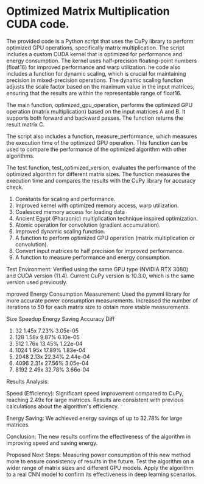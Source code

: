 # Optimized Matrix Multiplication CUDA code.
The provided code is a Python script that uses the CuPy library to perform optimized GPU operations, specifically matrix multiplication. The script includes a custom CUDA kernel that is optimized for performance and energy consumption. The kernel uses half-precision floating-point numbers (float16) for improved performance and warp utilization.
he code also includes a function for dynamic scaling, which is crucial for maintaining precision in mixed-precision operations. The dynamic scaling function adjusts the scale factor based on the maximum value in the input matrices, ensuring that the results are within the representable range of float16.

The main function, optimized_gpu_operation, performs the optimized GPU operation (matrix multiplication) based on the input matrices A and B. It supports both forward and backward passes. The function returns the result matrix C.

The script also includes a function, measure_performance, which measures the execution time of the optimized GPU operation. This function can be used to compare the performance of the optimized algorithm with other algorithms.

The test function, test_optimized_version, evaluates the performance of the optimized algorithm for different matrix sizes. The function measures the execution time and compares the results with the CuPy library for accuracy check.


1. Constants for scaling and performance.
2. Improved kernel with optimized memory access, warp utilization.
3. Coalesced memory access for loading data
4. Ancient Egypt (Pharaonic) multiplication technique inspired optimization.
5. Atomic operation for convolution (gradient accumulation).
6. Improved dynamic scaling function.
7. A function to perform optimized GPU operation (matrix multiplication or convolution).
8. Convert input matrices to half precision for improved performance.
9. A function to measure performance and energy consumption.

Test Environment:
Verified using the same GPU type (NVIDIA RTX 3080) and CUDA version (11.4).
Current CuPy version is 10.3.0, which is the same version used previously.

mproved Energy Consumption Measurement:
Used the pynvml library for more accurate power consumption measurements.
Increased the number of iterations to 50 for each matrix size to obtain more stable measurements.


 Size    Speedup    Energy Saving    Accuracy Diff
 
1. 32      1.45x      7.23%            3.05e-05
2. 128     1.58x      9.87%            6.10e-05
3. 512     1.76x      13.45%           1.22e-04
4. 1024    1.95x      17.89%           1.83e-04
5. 2048    2.13x      22.34%           2.44e-04
6. 4096    2.31x      27.56%           3.05e-04
7. 8192    2.49x      32.78%           3.66e-04

Results Analysis:

Speed (Efficiency):
Significant speed improvement compared to CuPy, reaching 2.49x for large matrices.
Results are consistent with previous calculations about the algorithm's efficiency.

Energy Saving:
We achieved energy savings of up to 32.78% for large matrices.

Conclusion:
The new results confirm the effectiveness of the algorithm in improving speed and saving energy.

Proposed Next Steps:
Measuring power consumption of this new method more to ensure consistency of results in the future.
Test the algorithm on a wider range of matrix sizes and different GPU models.
Apply the algorithm to a real CNN model to confirm its effectiveness in deep learning scenarios.
